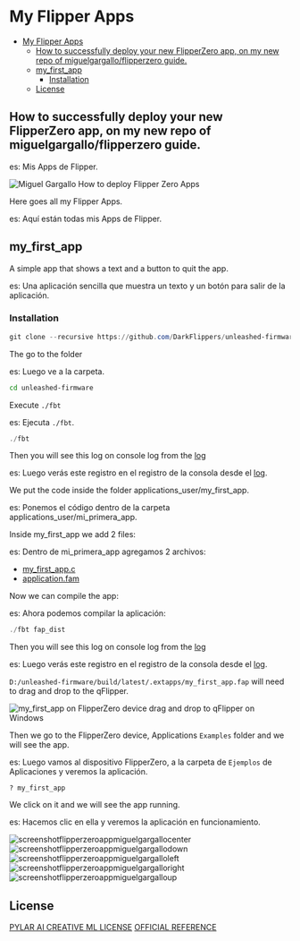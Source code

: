 # My Flipper Apps

- [My Flipper Apps](#my-flipper-apps)
  - [How to successfully deploy your new FlipperZero app, on my new repo of miguelgargallo/flipperzero guide.](#how-to-successfully-deploy-your-new-flipperzero-app-on-my-new-repo-of-miguelgargalloflipperzero-guide)
  - [my\_first\_app](#my_first_app)
    - [Installation](#installation)
  - [License](#license)

## How to successfully deploy your new FlipperZero app, on my new repo of miguelgargallo/flipperzero guide.

es: Mis Apps de Flipper.

![Miguel Gargallo How to deploy Flipper Zero Apps](https://repository-images.githubusercontent.com/659406324/9c80b562-0837-4187-87c7-74663e6b0d1b)

Here goes all my Flipper Apps.

es: Aquí están todas mis Apps de Flipper.

## my_first_app

A simple app that shows a text and a button to quit the app.

es: Una aplicación sencilla que muestra un texto y un botón para salir de la aplicación.

### Installation

```powershell
git clone --recursive https://github.com/DarkFlippers/unleashed-firmware
```

The go to the folder

es: Luego ve a la carpeta.

```bash
cd unleashed-firmware
```

Execute `./fbt`

es: Ejecuta `./fbt`.


```powershell
./fbt
```

Then you will see this log on console log from the [log](./other/01.log)

es: Luego verás este registro en el registro de la consola desde el [log](./other/01.log).

We put the code inside the folder applications_user/my_first_app.

es: Ponemos el código dentro de la carpeta applications_user/mi_primera_app.

Inside my_first_app we add 2 files:

es: Dentro de mi_primera_app agregamos 2 archivos:

- [my_first_app.c](./my_first_app/my_first_app.c)
- [application.fam](./my_first_app/application.fam)

Now we can compile the app:

es: Ahora podemos compilar la aplicación:

```powershell
./fbt fap_dist
```

Then you will see this log on console log from the [log](./other/02.log)

es: Luego verás este registro en el registro de la consola desde el [log](./other/02.log).

`D:/unleashed-firmware/build/latest/.extapps/my_first_app.fap` will need to drag and drop to the qFlipper.

![my_first_app on FlipperZero device drag and drop to qFlipper on Windows](https://github.com/miguelgargallo/flipperzero/assets/5947268/5206495f-dafa-4268-9018-a97bb5f078b4)

Then we go to the FlipperZero device, Applications `Examples` folder and we will see the app.

es: Luego vamos al dispositivo FlipperZero, a la carpeta de `Ejemplos` de Aplicaciones y veremos la aplicación.

`? my_first_app`

We click on it and we will see the app running.

es: Hacemos clic en ella y veremos la aplicación en funcionamiento.

![screenshotflipperzeroappmiguelgargallocenter](https://github.com/miguelgargallo/flipperzero/assets/5947268/627f0d7b-71a8-4995-8221-7a261c1d6d4e)
![screenshotflipperzeroappmiguelgargallodown](https://github.com/miguelgargallo/flipperzero/assets/5947268/cd94f2c0-aa8b-4c83-ba4c-69a29132654d)
![screenshotflipperzeroappmiguelgargalloleft](https://github.com/miguelgargallo/flipperzero/assets/5947268/b1c7fdbc-03cb-48b4-bef7-9ee788b6843f)
![screenshotflipperzeroappmiguelgargalloright](https://github.com/miguelgargallo/flipperzero/assets/5947268/91b1f4dc-f718-4483-9ee7-8104a7ae74da)
![screenshotflipperzeroappmiguelgargalloup](https://github.com/miguelgargallo/flipperzero/assets/5947268/30c5cec4-e6c3-45ab-8051-2299a4b02d0c)

## License

[PYLAR AI CREATIVE ML LICENSE](License.md)
[OFFICIAL REFERENCE](https://huggingface.co/spaces/superdatas/LICENSE)
